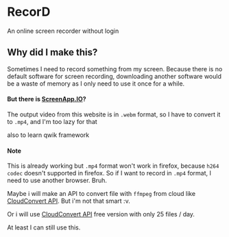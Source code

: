# RecorD

An online screen recorder without login

## Why did I make this?

Sometimes I need to record something from my screen. Because there is no default software for screen recording, downloading another software would be a waste of memory as I only need to use it once for a while.

#### But there is [ScreenApp.IO](https://screenapp.io/)?

The output video from this website is in `.webm` format, so I have to convert it to `.mp4`, and I'm too lazy for that

also to learn qwik framework

#### Note

This is already working but `.mp4` format won't work in firefox, because `h264 codec` doesn't
supported in firefox. So if I want to record in `.mp4` format, I need to use another browser.
Bruh.

Maybe i will make an API to convert file with `ffmpeg` from cloud like [CloudConvert API](https://cloudconvert.com/api/). 
But i'm not that smart :v.

Or i will use [CloudConvert API](https://cloudconvert.com/api/) free version 
with only 25 files / day.

At least I can still use this.
